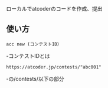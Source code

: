 ローカルでatcoderのコードを作成、提出

## 使い方
```
acc new (コンテストID）
```
-コンテストIDとは
```
https://atcoder.jp/contests/"abc001"
```
-の/contests/以下の部分
